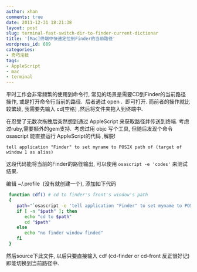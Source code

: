 ```yaml
---
author: xhan
comments: true
date: 2011-12-31 18:21:38
layout: post
slug: terminal-fast-switch-dir-to-finder-current-dictionar
title: '[Mac]终端中快速定位到Finder的当前路径'
wordpress_id: 689
categories:
- 奇巧淫技
tags:
- AppleScript
- mac
- terminal
---
```


平时工作会非常频繁的使用到命令行, 常见的场景是需要CD到Finder的当前路径操作, 或是打开命令行当前的路径.  后者通过 open .  即可打开. 而前者的操作就比较繁琐, 我需要先输入 cd[空格] ,然后将文件夹拖入到终端中.

在忍受了无数次拖拽后突然想到通过 AppleScript 来获取路径并传送到终端. 考虑过ruby,需要额外的gem支持.  考虑过用 objc 写个工具, 但随后发现个命令 osascript 能直接运行 AppleScript的代码 ,解脱!

``` applescript
tell application "Finder" to set myname to POSIX path of (target of window 1 as alias)
```

这段代码能将当前的Finder的路径输出, 可以使用 `osascript -e 'codes'` 来测试结果.

编辑 ~/.profile  (没有就创建一个), 添加如下代码




``` bash
 function cdf() # cd to finder's front's window's path
 {
    path="`osascript -e 'tell application "Finder" to set myname to POSIX path of (target of window 1 as alias)' 2>/dev/null`"
    if [ -n "$path" ]; then
       echo "cd to $path"
       cd "$path"
    else
       echo "no finder window finded"
    fi  
 }
```




然后source下此文件, 以后只要直接输入 cdf (cd-finder or cd-front 反正很好记) 即能切换到当前路径中.
